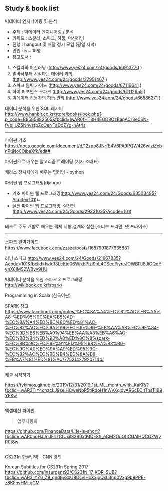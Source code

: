 Study & book list 
---

빅데이터 엔지니어링 및 분석
- 주제 : 빅데이터 엔지니어링 / 분석
- 키워드 : 스칼라, 스파크, 하둡, 머신러닝
- 진행 : hangout 및 매달 정기 모임 (평일 저녁)
- 인원 : 5 ~ 10명
- 참고도서 : 
1) 스칼라와 머신러닝 (http://www.yes24.com/24/goods/66913770 )
2) 밑바닥부터 시작하는 데이터 과학 (http://www.yes24.com/24/goods/27951467 )
3) 스파크 완벽 가이드 (http://www.yes24.com/24/goods/67116641 )
4) 하이 퍼포먼스 스파크 (http://www.yes24.com/24/goods/61112955 )
5) 빅데이터 전문가의 하둡 관리 (http://www.yes24.com/24/goods/66586271 )

데이터 분석을 위한 SQL 레시피\
http://www.hanbit.co.kr/store/books/look.php?p_code=B8585882565&fbclid=IwAR0fHT3H4EOD8OzBapACr3e0SN-fVbjIUZ5NhvzfpZcOeNTaDdZYg-hAt4s

---
파이썬 기초\
https://docs.google.com/document/d/12zpo8JNrfE4V6PA9PQW426wIziZcbnPtjNo0OibaXfk/edit#


파이썬으로 배우는 알고리즘 트레이딩 
(저자 조대표)

케라스 창시자에게 배우는 딥러닝 - python

파이썬 웹 프로그래밍(django)
- 기초 파이썬 웹 프로그래밍(http://www.yes24.com/24/Goods/63503495?Acode=101)ㄴ
- 실전 파이썬 웹 프로그래밍, 실전편(http://www.yes24.com/24/Goods/29331035?Acode=101)

---

테스트 주도 개발로 배우는 객체 지향 설계와 실천 [스티브 프리먼, 냇 프라이스]

---
스파크 완벽가이드 \
https://www.facebook.com/zzsza/posts/1657991877635881


러닝 스파크 http://www.yes24.com/24/Goods/21667835?Acode=101&fbclid=IwAR3LcKjq06WjkbPlzi9hL4CSeePiyreJOWBPJ8JiOQdYyhX8IMS2W8yv9HU

빅데이터 분석을 위한 스파크 2 프로그래밍\
http://wikibook.co.kr/spark/

Programming in Scala (한국어판)

SPARK 참고\
https://www.facebook.com/notes/%EC%8A%A4%EC%82%AC%EB%AA%A8-%ED%95%9C%EA%B5%AD-%EC%8A%A4%ED%8C%8C%ED%81%AC-%EC%82%AC%EC%9A%A9%EC%9E%90-%EB%AA%A8%EC%9E%84-%EC%9D%B8%EB%A9%94%EB%AA%A8%EB%A6%AC-%EC%BB%B4%ED%93%A8%ED%8C%85/spark-%EC%8B%9C%EC%9E%91%ED%95%98%EA%B8%B0-%EC%9C%A0%EC%9A%A9%ED%95%9C-%EC%82%AC%EC%9D%B4%ED%8A%B8-%EB%A7%81%ED%81%AC/775214279207144/


---
케클 시작하기

https://tykimos.github.io/2019/12/31/2019_1st_ML_month_with_KaKR/?fbclid=IwAR3TIY4cnzcLJ9selHCweNbP5tiRdoH1nWvXqidyARScECltTnsT1B9YEKw


---
엑셀대신 파이썬
> 업무자동화

https://github.com/FinanceData/Life-is-short?fbclid=IwAR0aoHJJriJFrlzCtUxjl8390xtKIQE8h_eCM2OuOfICUAlHQCOZWyR0t8w


---
CS231n 한글번역 - CNN 강의

Korean Subtitles for CS231n Spring 2017 \
https://github.com/insurgent92/CS231N_17_KOR_SUB?fbclid=IwAR3_YZ6_Z9_qnd9y3xU8DcvIHcX3joQxL3np0Vxg9b9PPE-z8KFnvHM-gCM


